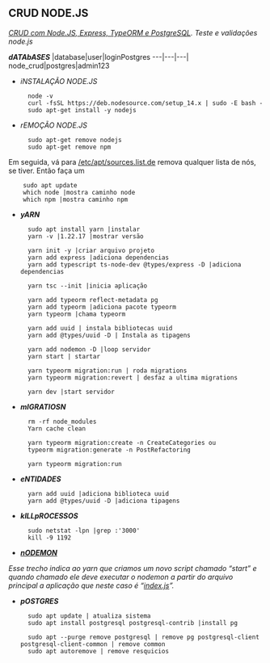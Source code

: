 **CRUD NODE.JS**
-

_[CRUD com Node.JS, Express, TypeORM e PostgreSQL](https://www.youtube.com/watch?v=9AO2hZJsHrs). Teste e validações node.js_


***dATAbASES***
|database|user|loginPostgres
---|---|---|
node_crud|postgres|admin123


- _iNSTALAÇÃO NODE.JS_
    
        node -v
        curl -fsSL https://deb.nodesource.com/setup_14.x | sudo -E bash -
        sudo apt-get install -y nodejs

- _rEMOÇÃO NODE.JS_
    
        sudo apt-get remove nodejs
        sudo apt-get remove npm   

Em seguida, vá para [/etc/apt/sources.list.de]() remova qualquer lista de nós, se tiver. Então faça um

        sudo apt update
        which node |mostra caminho node
        which npm |mostra caminho npm

- ***yARN***

        sudo apt install yarn |instalar 
        yarn -v |1.22.17 |mostrar versão
        
        yarn init -y |criar arquivo projeto
        yarn add express |adiciona dependencias
        yarn add typescript ts-node-dev @types/express -D |adiciona dependencias 

        yarn tsc --init |inicia aplicação

        yarn add typeorm reflect-metadata pg
        yarn add typeorm |adiciona pacote typeorm
        yarn typeorm |chama typeorm

        yarn add uuid | instala bibliotecas uuid
        yarn add @types/uuid -D | Instala as tipagens

        yarn add nodemon -D |loop servidor 
        yarn start | startar

        yarn typeorm migration:run | roda migrations  
        yarn typeorm migration:revert | desfaz a ultima migrations  

        yarn dev |start servidor

- ***mIGRATIOSN***

        rm -rf node_modules
        Yarn cache clean

        yarn typeorm migration:create -n CreateCategories ou 
        typeorm migration:generate -n PostRefactoring

        yarn typeorm migration:run

- ***eNTIDADES***

        yarn add uuid |adiciona biblioteca uuid
        yarn add @types/uuid -D |adiciona tipagens
       
- ***kILLpROCESSOS***   
     
        sudo netstat -lpn |grep :'3000'
        kill -9 1192

- ***[nODEMON](https://medium.com/@jccamargo15/iniciando-com-nodejs-aula-1-instala%C3%A7%C3%A3o-yarn-e-nodemon-4818d923e9be)*** 

_Esse trecho indica ao yarn que criamos um novo script chamado “start” e quando chamado ele deve executar o nodemon a partir do arquivo principal a aplicação que neste caso é “[index.js]()”._

- ***pOSTGRES***

        sudo apt update | atualiza sistema
        sudo apt install postgresql postgresql-contrib |install pg

        sudo apt --purge remove postgresql | remove pg postgresql-client postgresql-client-common | remove common
        sudo apt autoremove | remove resquicios

